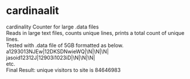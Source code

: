 # cardinaalit  
cardinality Counter for large .data files   
Reads in large text files, counts unique lines, prints a total count of unique lines.   
Tested with .data file of 5GB formatted as below.  
a1293013NJEw|12DKSDNwieWQ|\N|\N|\N|  
jasoid12312J|12903i1023iD|\N|\N|\N|  
etc.   
Final Result: 
unique visitors to site is 84646983

